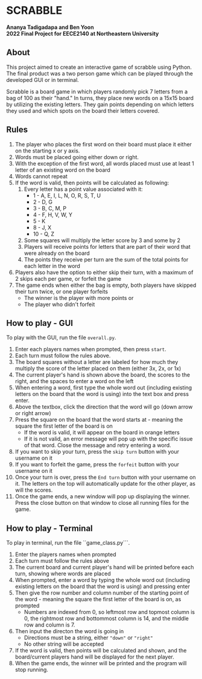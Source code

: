 # SCRABBLE
**Ananya Tadigadapa and Ben Yoon  
2022 Final Project for EECE2140 at Northeastern University**

## About
This project aimed to create an interactive game of scrabble using Python. The final product was a two person game which can be played through the developed GUI or in terminal.   

Scrabble is a board game in which players randomly pick 7 letters from a bag of 100 as their "hand." In turns, they place new words on a 15x15 board by utilizing the existing letters. They gain points depending on which letters they used and which spots on the board their letters covered.

## Rules
1. The player who places the first word on their board must place it either on the starting x or y axis. 
2. Words must be placed going either down or right. 
3. With the exception of the first word, all words placed must use at least 1 letter of an existing word on the board
4. Words cannot repeat
5. If the word is valid, then points will be calculated as following:
   1. Every letter has a point value associated with it: 
      - 1 - A, E, I, L, N, O, R, S, T, U
      - 2 - D, G
      - 3 - B, C, M, P
      - 4 - F, H, V, W, Y
      - 5 - K
      - 8 - J, X
      - 10 - Q, Z
   2. Some squares will multiply the letter score by 3 and some by 2
   3. Players will receive points for letters that are part of their word that were already on the board
   4. The points they receive per turn are the sum of the total points for each letter in the word
6. Players also have the option to either skip their turn, with a maximum of 2 skips each per game, or forfeit the game
7. The game ends when either the bag is empty, both players have skipped their turn twice, or one player forfeits
   - The winner is the player with more points or 
   - The player who didn't forfeit

## How to play - GUI
To play with the GUI, run the file ```overall.py```.  

1. Enter each players names when prompted, then press ```start```.
2. Each turn must follow the rules above. 
3. The board squares without a letter are labeled for how much they multiply the score of the letter placed on them (either 3x, 2x, or 1x)
4. The current player's hand is shown above the board, the scores to the right, and the spaces to enter a word on the left
5. When entering a word, first type the whole word out (including existing letters on the board that the word is using) into the text box and press enter.
6. Above the textbox, click the direction that the word will go (down arrow or right arrow)
7. Press the square on the board that the word starts at - meaning the square the first letter of the board is on
   - If the word is valid, it will appear on the board in orange letters
   - If it is not valid, an error message will pop up with the specific issue of that word. Close the message and retry entering a word. 
9. If you want to skip your turn, press the ```skip turn``` button with your username on it
10. If you want to forfeit the game, press the ```forfeit``` button with your username on it
11. Once your turn is over, press the ```End turn``` button with your username on it. The letters on the top will automatically update for the other player, as will the scores. 
12. Once the game ends, a new window will pop up displaying the winner. Press the close button on that window to close all running files for the game. 

## How to play - Terminal
To play in terminal, run the file ``game_class.py```.

1. Enter the players names when prompted
2. Each turn must follow the rules above
3. The current board and current player's hand will be printed before each turn, showing where words are placed
4. When prompted, enter a word by typing the whole word out (including existing letters on the board that the word is using) and pressing enter
5. Then give the row number and column number of the starting point of the word - meaning the square the first letter of the board is on, as prompted
   - Numbers are indexed from 0, so leftmost row and topmost column is 0, the rightmost row and bottommost column is 14, and the middle row and column is 7. 
6. Then input the directon the word is going in
   - Directions must be a string, either ```"down"``` or ```"right"```
   - No other string will be accepted
7. If the word is valid, then points will be calculated and shown, and the board/current players hand will be displayed for the next player.
8. When the game ends, the winner will be printed and the program will stop running. 
